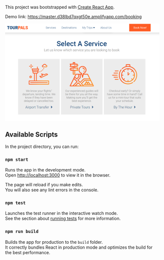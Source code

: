 This project was bootstrapped with [Create React App](https://github.com/facebook/create-react-app).

Demo link: https://master.d38lbd7qxgt50e.amplifyapp.com/booking

![Tour Pals screenshot](https://github.com/minhmmai/tour-pals/blob/develop/public/screenshot.png)

## Available Scripts

In the project directory, you can run:

### `npm start`

Runs the app in the development mode.<br />
Open [http://localhost:3000](http://localhost:3000) to view it in the browser.

The page will reload if you make edits.<br />
You will also see any lint errors in the console.

### `npm test`

Launches the test runner in the interactive watch mode.<br />
See the section about [running tests](https://facebook.github.io/create-react-app/docs/running-tests) for more information.

### `npm run build`

Builds the app for production to the `build` folder.<br />
It correctly bundles React in production mode and optimizes the build for the best performance.
